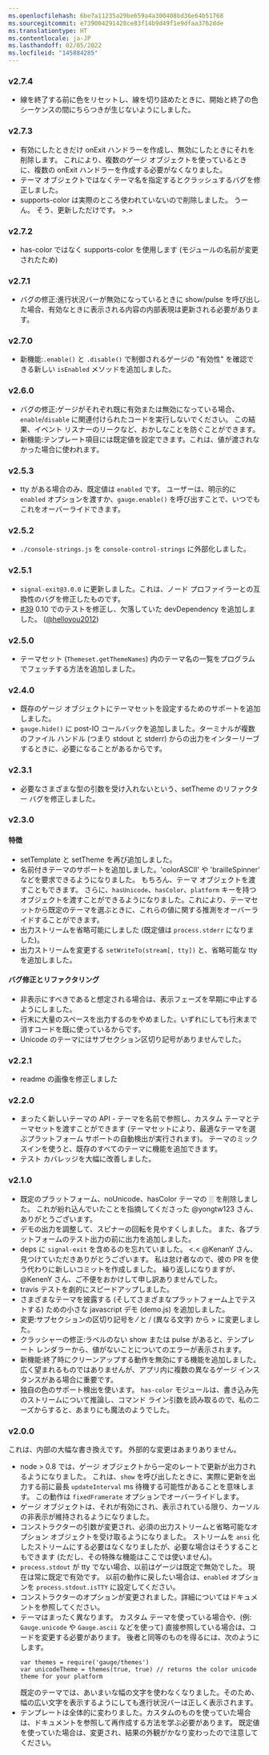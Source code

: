 ```yaml
---
ms.openlocfilehash: 6be7a11235a29be659a4a300408bd36e64b51768
ms.sourcegitcommit: e739004291428ce83f14b9d49f1e9dfaa3762dde
ms.translationtype: HT
ms.contentlocale: ja-JP
ms.lasthandoff: 02/05/2022
ms.locfileid: "145884285"
---
```

### <a name="v274"></a>v2.7.4

* 線を終了する前に色をリセットし、線を切り詰めたときに、開始と終了の色シーケンスの間にちらつきが生じないようにしました。

### <a name="v273"></a>v2.7.3

* 有効にしたときだけ onExit ハンドラーを作成し、無効にしたときにそれを削除します。  これにより、複数のゲージ オブジェクトを使っているときに、複数の onExit ハンドラーを作成する必要がなくなりました。
* テーマ オブジェクトではなくテーマ名を指定するとクラッシュするバグを修正しました。
* supports-color は実際のところ使われていないので削除しました。  うーん。  そう、更新しただけです。  >.>

### <a name="v272"></a>v2.7.2

* has-color ではなく supports-color を使用します (モジュールの名前が変更されたため)

### <a name="v271"></a>v2.7.1

* バグの修正:進行状況バーが無効になっているときに show/pulse を呼び出した場合、有効なときに表示される内容の内部表現は更新される必要があります。

### <a name="v270"></a>v2.7.0

* 新機能:`.enable()` と `.disable()` で制御されるゲージの "有効性" を確認できる新しい `isEnabled` メソッドを追加しました。

### <a name="v260"></a>v2.6.0

* バグの修正:ゲージがそれぞれ既に有効または無効になっている場合、`enable`/`disable` に関連付けられたコードを実行しないでください。  この結果、イベント リスナーのリークなど、おかしなことを防ぐことができます。
* 新機能:テンプレート項目には既定値を設定できます。これは、値が渡されなかった場合に使われます。

### <a name="v253"></a>v2.5.3

* tty がある場合のみ、既定値は `enabled` です。  ユーザーは、明示的に `enabled` オプションを渡すか、`gauge.enable()` を呼び出すことで、いつでもこれをオーバーライドできます。

### <a name="v252"></a>v2.5.2

* `./console-strings.js` を `console-control-strings` に外部化しました。

### <a name="v251"></a>v2.5.1

* `signal-exit@3.0.0` に更新しました。これは、ノード プロファイラーとの互換性のバグを修正したものです。
* [#39](https://github.com/iarna/gauge/pull/39) 0.10 でのテストを修正し、欠落していた devDependency を追加しました。 ([@helloyou2012](https://github.com/helloyou2012))

### <a name="v250"></a>v2.5.0

* テーマセット (`Themeset.getThemeNames`) 内のテーマ名の一覧をプログラムでフェッチする方法を追加しました。

### <a name="v240"></a>v2.4.0

* 既存のゲージ オブジェクトにテーマセットを設定するためのサポートを追加しました。
* `gauge.hide()` に post-IO コールバックを追加しました。ターミナルが複数のファイル ハンドル (つまり stdout と stderr) からの出力をインターリーブするときに、必要になることがあるからです。

### <a name="v231"></a>v2.3.1

* 必要なさまざまな型の引数を受け入れないという、setTheme のリファクター バグを修正しました。

### <a name="v230"></a>v2.3.0

#### <a name="features"></a>特徴

* setTemplate と setTheme を再び追加しました。
* 名前付きテーマのサポートを追加しました。'colorASCII' や 'brailleSpinner' などを要求できるようになりました。  もちろん、テーマ オブジェクトを渡すこともできます。
  さらに、`hasUnicode`、`hasColor`、`platform` キーを持つオブジェクトを渡すことができるようになりました。これにより、テーマセットから既定のテーマを選ぶときに、これらの値に関する推測をオーバーライドすることができます。
* 出力ストリームを省略可能にしました (既定値は `process.stderr` になりました)。
* 出力ストリームを変更する `setWriteTo(stream[, tty])` と、省略可能な tty を追加しました。

#### <a name="bug-fixes--refactoring"></a>バグ修正とリファクタリング

* 非表示にすべきであると想定される場合は、表示フェーズを早期に中止するようにしました。
* 行末に大量のスペースを出力するのをやめました。いずれにしても行末まで消すコードを既に使っているからです。
* Unicode のテーマにはサブセクション区切り記号がありませんでした。

### <a name="v221"></a>v2.2.1

* readme の画像を修正しました

### <a name="v220"></a>v2.2.0

* まったく新しいテーマの API - テーマを名前で参照し、カスタム テーマとテーマセットを渡すことができます (テーマセットにより、最適なテーマを選ぶプラットフォーム サポートの自動検出が実行されます)。  テーマのミックスインを使うと、既存のすべてのテーマに機能を追加できます。
* テスト カバレッジを大幅に改善しました。

### <a name="v210"></a>v2.1.0

* 既定のプラットフォーム、noUnicode、hasColor テーマの ░ を削除しました。  これが紛れ込んでいたことを指摘してくださった @yongtw123 さん、ありがとうございます。
* デモの出力を調整して、スピナーの回転を見やすくしました。 また、各プラットフォームのテスト出力の前に出力を追加しました。
* deps に `signal-exit` を含めるのを忘れていました。  <.< @KenanY さん、見つけていただきありがとうございます。 私は怠け者なので、彼の PR を使う代わりに新しいコミットを作成しました。 繰り返しになりますが、@KenenY さん、ご不便をおかけして申し訳ありませんでした。
* travis テストを劇的にスピードアップしました。
* さまざまなテーマを披露する (そしてさまざまなプラットフォーム上でテストする) ための小さな javascript デモ (demo.js) を追加しました。
* 変更:サブセクションの区切り記号を ⁄ と / (異なる文字) から > に変更しました。
* クラッシャーの修正:ラベルのない show または pulse があると、テンプレート レンダラーから、値がないことについてのエラーが表示されます。
* 新機能:終了時にクリーンアップする動作を無効にする機能を追加しました。
  広く望まれるものではありませんが、アプリ内に複数の異なるゲージ インスタンスがある場合に重要です。
* 独自の色のサポート検出を使います。
  `has-color` モジュールは、書き込み先のストリームについて推論し、コマンド ライン引数を読み取るので、私のニーズからすると、あまりにも魔法のようでした。

### <a name="v200"></a>v2.0.0

これは、内部の大幅な書き換えです。  外部的な変更はあまりありません。

* node > 0.8 では、ゲージ オブジェクトから一定のレートで更新が出力されるようになりました。  これは、`show` を呼び出したときに、実際に更新を出力する前に最長 `updateInterval` ms 待機する可能性があることを意味します。  この動作は `fixedFramerate` オプションでオーバーライドします。
* ゲージ オブジェクトは、それが有効にされ、表示されている限り、カーソルの非表示が維持されるようになりました。
* コンストラクターの引数が変更され、必須の出力ストリームと省略可能なオプション オブジェクトを受け取るようになりました。  ストリームを `ansi` 化したストリームにする必要はなくなりましたが、必要な場合はそうすることもできます (ただし、その特殊な機能はここでは使いません)。
* `process.stdout` が tty でない場合、以前はゲージは既定で無効でした。  現在は常に既定で有効です。  以前の動作に戻したい場合は、`enabled` オプションを `process.stdout.isTTY` に設定してください。
* コンストラクターのオプションが変更されました。詳細についてはドキュメントを参照してください。
* テーマはまったく異なります。  カスタム テーマを使っている場合や、(例: `Gauge.unicode` や `Gauge.ascii` などを使って) 直接参照している場合は、コードを変更する必要があります。  後者と同等のものを得るには、次のようにします。
  ```
  var themes = require('gauge/themes')
  var unicodeTheme = themes(true, true) // returns the color unicode theme for your platform
  ```
  既定のテーマでは、あいまいな幅の文字を使わなくなりました。そのため、幅の広い文字を表示するようにしても進行状況バーは正しく表示されます。
* テンプレートは全体的に変わりました。カスタムのものを使っていた場合は、ドキュメントを参照して再作成する方法を学ぶ必要があります。  既定値を使っていた場合は、変更され、結果の外観がかなり変わったので注意してください。
